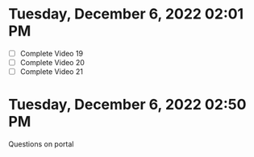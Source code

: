 # Tuesday, December  6, 2022 02:01 PM
- [ ] Complete Video 19
- [ ] Complete Video 20
- [ ] Complete Video 21
# Tuesday, December  6, 2022 02:50 PM
Questions on portal
